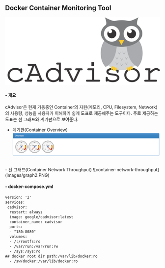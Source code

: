 Docker Container Monitoring Tool
-------
![cAdvisor-logo](images/logo.png)

#### - 개요
cAdvisor은 현재 가동중인 Container의 자원(메모리, CPU, Filesystem, Network)의 사용량, 성능을 사용자가 이해하기 쉽게 도표로 제공해주는 도구이다. 주로 제공하는 도표는 선 그래프와 계기판으로 보여준다.
<br>
  - 계기판(Container Overview)
![container-overview-graph](images/graph1.PNG)
<br>
  - 선 그래프(Container Network Throughput)
![container-network-throughput](images/graph2.PNG)

#### - docker-compose.yml
```
version: '2'
services:
 cadvisor:
  restart: always
  image: google/cadvisor:latest
  container_name: cadvisor
  ports:
  - "180:8080"
  volumes:
  - /:/rootfs:ro
  - /var/run:/var/run:rw
  - /sys:/sys:ro
## docker root dir path:/var/lib/docker:ro
  - /sw/docker:/var/lib/docker:ro
```
